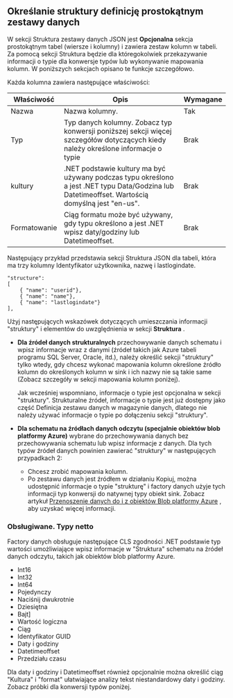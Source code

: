 ## <a name="specifying-structure-definition-for-rectangular-datasets"></a>Określanie struktury definicję prostokątnym zestawy danych
W sekcji Struktura zestawy danych JSON jest **Opcjonalna** sekcja prostokątnym tabel (wiersze i kolumny) i zawiera zestaw kolumn w tabeli. Za pomocą sekcji Struktura będzie dla któregokolwiek przekazywanie informacji o typie dla konwersje typów lub wykonywanie mapowania kolumn. W poniższych sekcjach opisano te funkcje szczegółowo. 

Każda kolumna zawiera następujące właściwości:

| Właściwość | Opis | Wymagane |
| -------- | ----------- | -------- |
| Nazwa | Nazwa kolumny. | Tak |
| Typ | Typ danych kolumny. Zobacz typ konwersji poniższej sekcji więcej szczegółów dotyczących kiedy należy określone informacje o typie | Brak |
| kultury | .NET podstawie kultury ma być używany podczas typu określono a jest .NET typu Data/Godzina lub Datetimeoffset. Wartością domyślną jest "en-us".  | Brak |
| Formatowanie | Ciąg formatu może być używany, gdy typu określono a jest .NET wpisz daty/godziny lub Datetimeoffset. | Brak |

Następujący przykład przedstawia sekcji Struktura JSON dla tabeli, która ma trzy kolumny Identyfikator użytkownika, nazwę i lastlogindate.

    "structure": 
    [
        { "name": "userid"},
        { "name": "name"},
        { "name": "lastlogindate"}
    ],

Użyj następujących wskazówek dotyczących umieszczania informacji "struktury" i elementów do uwzględnienia w sekcji **Struktura** .

- **Dla źródeł danych strukturalnych** przechowywanie danych schematu i wpisz informacje wraz z danymi (źródeł takich jak Azure tabeli programu SQL Server, Oracle, itd.), należy określić sekcji "struktury" tylko wtedy, gdy chcesz wykonać mapowania kolumn określone źródło kolumn do określonych kolumn w sink i ich nazwy nie są takie same (Zobacz szczegóły w sekcji mapowania kolumn poniżej). 

    Jak wcześniej wspomniano, informacje o typie jest opcjonalna w sekcji "struktury". Strukturalne źródeł, informacje o typie jest już dostępny jako część Definicja zestawu danych w magazynie danych, dlatego nie należy używać informacje o typie po dołączeniu sekcji "struktury".
- **Dla schematu na źródłach danych odczytu (specjalnie obiektów blob platformy Azure)** wybrane do przechowywania danych bez przechowywania schematu lub wpisz informacje z danych. Dla tych typów źródeł danych powinien zawierać "struktury" w następujących przypadkach 2:
    - Chcesz zrobić mapowania kolumn.
    - Po zestawu danych jest źródłem w działaniu Kopiuj, można udostępnić informacje o typie "strukturę" i factory danych użyje tych informacji typ konwersji do natywnej typy obiekt sink. Zobacz artykuł [Przenoszenie danych do i z obiektów Blob platformy Azure](../articles/data-factory/data-factory-azure-blob-connector.md) , aby uzyskać więcej informacji.

### <a name="supported-net-based-types"></a>Obsługiwane. Typy netto 
Factory danych obsługuje następujące CLS zgodności .NET podstawie typ wartości umożliwiające wpisz informacje w "Struktura" schematu na źródeł danych odczytu, takich jak obiektów blob platformy Azure.

- Int16
- Int32 
- Int64
- Pojedynczy
- Naciśnij dwukrotnie
- Dziesiętna
- Bajt]
- Wartość logiczna
- Ciąg 
- Identyfikator GUID
- Daty i godziny
- Datetimeoffset
- Przedziału czasu 

Dla daty i godziny i Datetimeoffset również opcjonalnie można określić ciąg "Kultura" i "format" ułatwiające analizy tekst niestandardowy daty i godziny. Zobacz próbki dla konwersji typów poniżej.

